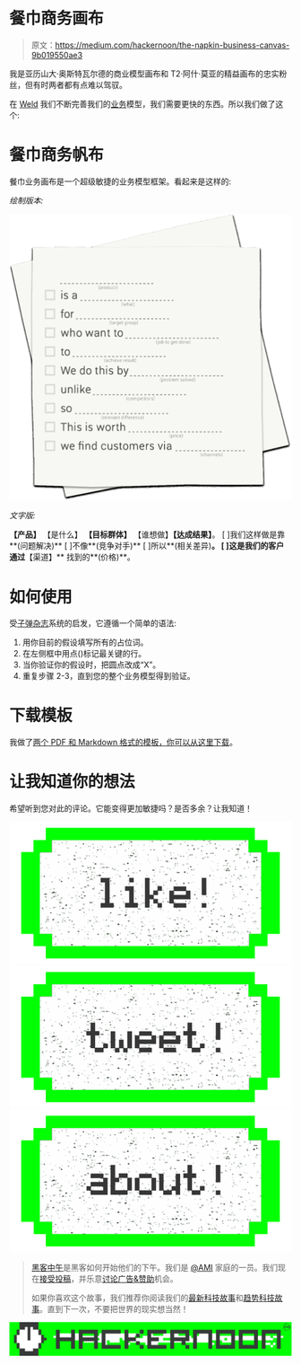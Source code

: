 # 餐巾商务画布

> 原文：<https://medium.com/hackernoon/the-napkin-business-canvas-9b019550ae3>

我是亚历山大·奥斯特瓦尔德的商业模型画布和 T2·阿什·莫亚的精益画布的忠实粉丝，但有时两者都有点难以驾驭。

在 [Weld](https://www.weld.io/) 我们不断完善我们的[业务](https://hackernoon.com/tagged/business)模型，我们需要更快的东西。所以我们做了这个:

# **餐巾商务帆布**

餐巾业务画布是一个超级敏捷的业务模型框架。看起来是这样的:

*绘制版本:*

![](img/ed85e80fe420bae889090e882f867c7d.png)

*文字版:*

**【产品】** 【是什么】
**【目标群体】** 【谁想做】**【达成结果】**。
[ ]我们这样做是靠**(问题解决)** [ ]不像**(竞争对手)** [ ]所以**(相关差异)**。
[ ]这是我们的客户通过**【渠道】**
找到的**(价格)**。

# **如何使用**

受[子弹杂志](http://bulletjournal.com/)系统的启发，它遵循一个简单的语法:

1.  用你目前的假设填写所有的占位词。
2.  在左侧框中用点()标记最关键的行。
3.  当你验证你的假设时，把圆点改成“X”。
4.  重复步骤 2-3，直到您的整个业务模型得到验证。

# **下载模板**

我做了[两个 PDF 和 Markdown 格式的模板，你可以从这里下载](https://www.weld.io/blog/napkin-business-canvas)。

# 让我知道你的想法

希望听到您对此的评论。它能变得更加敏捷吗？是否多余？让我知道！

[![](img/50ef4044ecd4e250b5d50f368b775d38.png)](http://bit.ly/HackernoonFB)[![](img/979d9a46439d5aebbdcdca574e21dc81.png)](https://goo.gl/k7XYbx)[![](img/2930ba6bd2c12218fdbbf7e02c8746ff.png)](https://goo.gl/4ofytp)

> [黑客中午](http://bit.ly/Hackernoon)是黑客如何开始他们的下午。我们是 [@AMI](http://bit.ly/atAMIatAMI) 家庭的一员。我们现在[接受投稿](http://bit.ly/hackernoonsubmission)，并乐意[讨论广告&赞助](mailto:partners@amipublications.com)机会。
> 
> 如果你喜欢这个故事，我们推荐你阅读我们的[最新科技故事](http://bit.ly/hackernoonlatestt)和[趋势科技故事](https://hackernoon.com/trending)。直到下一次，不要把世界的现实想当然！

![](img/be0ca55ba73a573dce11effb2ee80d56.png)